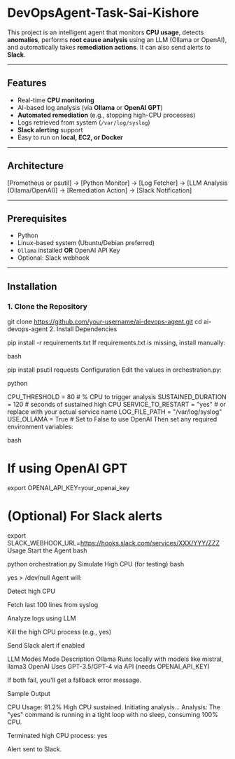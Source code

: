 # DevOpsAgent-Task-Sai-Kishore



This project is an intelligent agent that monitors **CPU usage**, detects **anomalies**, performs **root cause analysis** using an LLM (Ollama or OpenAI), and automatically takes **remediation actions**. It can also send alerts to **Slack**.

---

##  Features

-  Real-time **CPU monitoring**
-  AI-based log analysis (via **Ollama** or **OpenAI GPT**)
- **Automated remediation** (e.g., stopping high-CPU processes)
-  Logs retrieved from system (`/var/log/syslog`)
-  **Slack alerting** support
-  Easy to run on **local, EC2, or Docker**

---

##  Architecture

[Prometheus or psutil] → [Python Monitor] → [Log Fetcher] → [LLM Analysis (Ollama/OpenAI)] → [Remediation Action] → [Slack Notification]



---

##  Prerequisites

- Python 
- Linux-based system (Ubuntu/Debian preferred)
- `Ollama` installed **OR** OpenAI API Key
- Optional: Slack webhook

---

##  Installation

### 1. Clone the Repository


git clone https://github.com/your-username/ai-devops-agent.git
cd ai-devops-agent
2. Install Dependencies


pip install -r requirements.txt
If requirements.txt is missing, install manually:

bash

pip install psutil requests
 Configuration
Edit the values in orchestration.py:

python

CPU_THRESHOLD = 80  # % CPU to trigger analysis
SUSTAINED_DURATION = 120  # seconds of sustained high CPU
SERVICE_TO_RESTART = "yes"  # or replace with your actual service name
LOG_FILE_PATH = "/var/log/syslog"
USE_OLLAMA = True  # Set to False to use OpenAI
Then set any required environment variables:

bash

# If using OpenAI GPT
export OPENAI_API_KEY=your_openai_key

# (Optional) For Slack alerts
export SLACK_WEBHOOK_URL=https://hooks.slack.com/services/XXX/YYY/ZZZ
 Usage
Start the Agent
bash

python orchestration.py
Simulate High CPU (for testing)
bash

yes > /dev/null
Agent will:

Detect high CPU

Fetch last 100 lines from syslog

Analyze logs using LLM

Kill the high CPU process (e.g., yes)

Send Slack alert if enabled

 LLM Modes
Mode	Description
Ollama	Runs locally with models like mistral, llama3
OpenAI	Uses GPT-3.5/GPT-4 via API (needs OPENAI_API_KEY)

If both fail, you'll get a fallback error message.


 Sample Output

 CPU Usage: 91.2%
 High CPU sustained. Initiating analysis...
 Analysis:
The "yes" command is running in a tight loop with no sleep, consuming 100% CPU.

 Terminated high CPU process: yes

 Alert sent to Slack.

